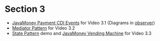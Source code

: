 # Section 3

- [JavaMoney Payment CDI Events](https://github.com/JavaMoney/javamoney-examples/tree/master/web/javamoney-payment-cdi-event) for Video 3.1 (Diagrams in [observer](observer))
- [Mediator Pattern](mediator) for Video 3.2
- [State Pattern](state) demo and [JavaMoney Vending Machine](https://github.com/JavaMoney/vendingmachine) for Video 3.3